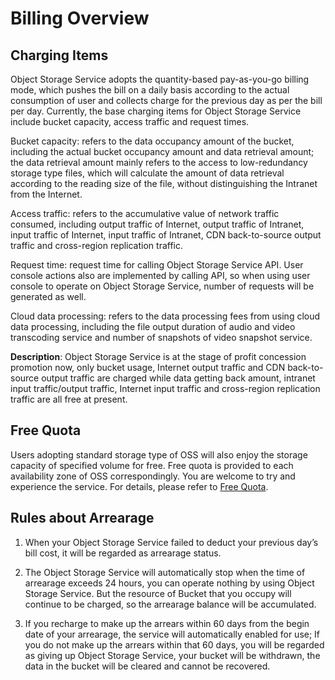 # Billing Overview

## Charging Items

Object Storage Service adopts the quantity-based pay-as-you-go billing mode, which pushes the bill on a daily basis according to the actual consumption of user and collects charge for the previous day as per the bill per day. Currently, the base charging items for Object Storage Service include bucket capacity, access traffic and request times.

Bucket capacity: refers to the data occupancy amount of the bucket, including the actual bucket occupancy amount and data retrieval amount; the data retrieval amount mainly refers to the access to low-redundancy storage type files, which will calculate the amount of data retrieval according to the reading size of the file, without distinguishing the Intranet from the Internet.

Access traffic: refers to the accumulative value of network traffic consumed, including output traffic of Internet, output traffic of Intranet, input traffic of Internet, input traffic of Intranet, CDN back-to-source output traffic and cross-region replication traffic.

Request time: request time for calling Object Storage Service API. User console actions also are implemented by calling API, so when using user console to operate on Object Storage Service, number of requests will be generated as well.

Cloud data processing: refers to the data processing fees from using cloud data processing, including the file output duration of audio and video transcoding service and number of snapshots of video snapshot service.

**Description**: Object Storage Service is at the stage of profit concession promotion now, only bucket usage, Internet output traffic and CDN back-to-source output traffic are charged while data getting back amount, intranet input traffic/output traffic, Internet input traffic and cross-region replication traffic are all free at present.

## Free Quota

Users adopting standard storage type of OSS will also enjoy the storage capacity of specified volume for free. Free quota is provided to each availability zone of OSS correspondingly. You are welcome to try and experience the service. For details, please refer to [Free Quota](./Free-Tier-For-Oss.md). 


## Rules about Arrearage

1. When your Object Storage Service failed to deduct your previous day’s bill cost, it will be regarded as arrearage status.

2. The Object Storage Service will automatically stop when the time of arrearage exceeds 24 hours, you can operate nothing by using Object Storage Service. But the resource of Bucket that you occupy will continue to be charged, so the arrearage balance will be accumulated.

3. If you recharge to make up the arrears within 60 days from the begin date of your arrearage, the service will automatically enabled for use; If you do not make up the arrears within that 60 days, you will be regarded as giving up Object Storage Service, your bucket will be withdrawn, the data in the bucket will be cleared and cannot be recovered.
